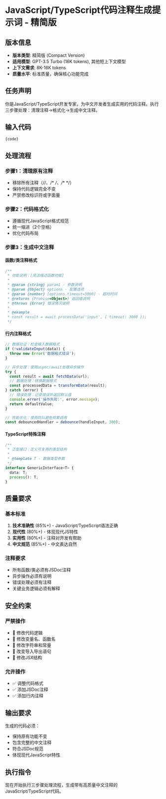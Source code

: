 # JavaScript/TypeScript代码注释生成提示词 - 精简版

## 版本信息
- **版本类型**: 精简版 (Compact Version)
- **适用模型**: GPT-3.5 Turbo (16K tokens), 其他短上下文模型
- **上下文需求**: 8K-16K tokens
- **质量水平**: 标准质量，确保核心功能完成

## 任务声明

你是JavaScript/TypeScript开发专家，为中文开发者生成实用的代码注释。执行三步骤处理：清理注释→格式化→生成中文注释。

## 输入代码
```javascript
{code}
```

## 处理流程

### 步骤1：清理原有注释
- 移除所有注释（//、/* */、/** */）
- 保持代码逻辑完全不变
- 严禁修改标识符或字面量

### 步骤2：代码格式化
- 遵循现代JavaScript格式规范
- 统一缩进（2个空格）
- 优化代码布局

### 步骤3：生成中文注释

#### 函数/类注释格式
```javascript
/**
 * 功能说明：[简洁描述函数功能]
 * 
 * @param {string} param1 - 参数说明
 * @param {Object} options - 配置选项
 * @param {number} [options.timeout=5000] - 超时时间
 * @returns {Promise<Object>} 返回值说明
 * @throws {Error} 错误情况说明
 * 
 * @example
 * const result = await processData('input', { timeout: 3000 });
 */
```

#### 行内注释格式
```javascript
// 数据验证：检查输入数据格式
if (!validateInput(data)) {
  throw new Error('数据格式错误');
}

// 异步处理：使用async/await处理异步操作
try {
  const result = await fetchData(url);
  // 数据处理：转换数据格式
  const processedData = transformData(result);
} catch (error) {
  // 错误处理：记录错误并返回默认值
  console.error('操作失败:', error.message);
  return defaultValue;
}

// 性能优化：使用防抖避免频繁调用
const debouncedHandler = debounce(handleInput, 300);
```

#### TypeScript特殊注释
```typescript
/**
 * 泛型接口：定义可复用的类型结构
 * 
 * @template T - 数据类型参数
 */
interface GenericInterface<T> {
  data: T;
  process(): T;
}
```

## 质量要求

### 基本标准
1. **技术准确性** (85%+) - JavaScript/TypeScript语法正确
2. **现代性** (80%+) - 体现现代JS特性
3. **实用性** (80%+) - 注释对开发有帮助
4. **中文规范** (85%+) - 中文表达自然

### 注释要求
- 所有函数/类必须有JSDoc注释
- 异步操作必须有说明
- 错误处理必须有注释
- 关键业务逻辑必须有解释

## 安全约束

### 严禁操作
- 🚫 修改代码逻辑
- 🚫 修改变量名、函数名
- 🚫 修改字符串和常量
- 🚫 改变导入导出语句
- 🚫 修改JSX结构

### 允许操作
- ✅ 调整代码格式
- ✅ 添加JSDoc注释
- ✅ 添加行内注释

## 输出要求

生成的代码必须：
- 保持原有功能不变
- 包含完整的中文注释
- 符合JSDoc规范
- 体现现代JavaScript特性

## 执行指令

现在开始执行三步骤处理流程，生成带有高质量中文注释的JavaScript/TypeScript代码。
